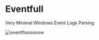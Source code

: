 # Eventfull
Very Minimal Windows Event Logs Parsing

![eventfloooooow](https://i.ytimg.com/vi/iHd8JnZbxQ4/hqdefault.jpg)
